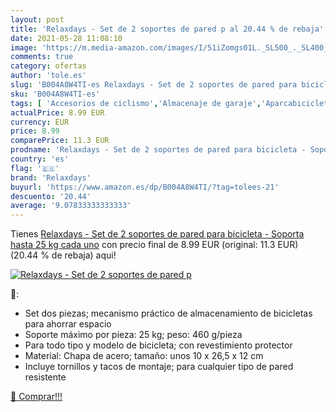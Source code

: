 ```yaml
---
layout: post
title: 'Relaxdays - Set de 2 soportes de pared p al 20.44 % de rebaja'
date: 2021-05-28 11:08:10
image: 'https://m.media-amazon.com/images/I/51iZomgs01L._SL500_._SL400_.jpg'
comments: true
category: ofertas
author: 'tole.es'
slug: 'B004A8W4TI-es Relaxdays - Set de 2 soportes de pared para bicicleta -...'
sku: 'B004A8W4TI-es'
tags: [ 'Accesorios de ciclismo','Almacenaje de garaje','Aparcabicicletas y soportes para bicicletas','Bastidores para bicicletas','Bricolaje y herramientas','Ciclismo','Deportes y aire libre','Organización y almacenaje en casa','Ropa y equipo para deportes','bicicleta','relaxdays', ]
actualPrice: 8.99 EUR
currency: EUR
price: 8.99
comparePrice: 11.3 EUR
prodname: 'Relaxdays - Set de 2 soportes de pared para bicicleta - Soporta hasta 25 kg cada uno'
country: 'es'
flag: '🇪🇸'
brand: 'Relaxdays'
buyurl: 'https://www.amazon.es/dp/B004A8W4TI/?tag=tolees-21'
descuento: '20.44'
average: '9.07833333333333'
---
```


Tienes [Relaxdays - Set de 2 soportes de pared para bicicleta - Soporta hasta 25 kg cada uno](https://www.amazon.es/dp/B004A8W4TI/?tag=tolees-21) con precio final de  8.99 EUR (original: 11.3 EUR) (20.44 %  de rebaja) aqui!

[![Relaxdays - Set de 2 soportes de pared p](https://m.media-amazon.com/images/I/51iZomgs01L._SL500_._SL400_.jpg)](https://www.amazon.es/dp/B004A8W4TI/?tag=tolees-21)

🔎:

- Set dos piezas; mecanismo práctico de almacenamiento de bicicletas para ahorrar espacio
- Soporte máximo por pieza: 25 kg; peso: 460 g/pieza
- Para todo tipo y modelo de bicicleta; con revestimiento protector
- Material: Chapa de acero; tamaño: unos 10 x 26,5 x 12 cm
- Incluye tornillos y tacos de montaje; para cualquier tipo de pared resistente

[🛒 Comprar!!!](https://www.amazon.es/dp/B004A8W4TI/?tag=tolees-21)
